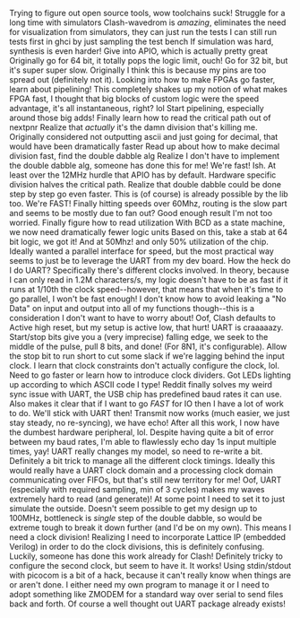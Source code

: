 Trying to figure out open source tools, wow toolchains suck!
Struggle for a long time with simulators
Clash-wavedrom is _amazing_, eliminates the need for visualization from simulators, they can just run the tests
I can still run tests first in ghci by just sampling the test bench
If simulation was hard, synthesis is even harder!
Give into APIO, which is actually pretty great
Originally go for 64 bit, it totally pops the logic limit, ouch!
Go for 32 bit, but it's super super slow.
Originally I think this is because my pins are too spread out (definitely not it).
Looking into how to make FPGAs go faster, learn about pipelining!
This completely shakes up my notion of what makes FPGA fast, I thought that big blocks of custom logic were the speed advantage, it's all instantaneous, right? lol
Start pipelining, especially around those big adds!
Finally learn how to read the critical path out of nextpnr
Realize that _actually_ it's the damn division that's killing me.
Originally considered not outputting ascii and just going for decimal, that would have been dramatically faster
Read up about how to make decimal division fast, find the double dabble alg
Realize I don't have to implement the double dabble alg, someone has done this for me!
We're fast!  Ish.  At least over the 12MHz hurdle that APIO has by default.  Hardware specific division halves the critical path.
Realize that double dabble could be done step by step go even faster.
This is (of course) is already possible by the lib too.
We're FAST!  Finally hitting speeds over 60Mhz, routing is the slow part and seems to be mostly due to fan out?  Good enough result I'm not too worried.
Finally figure how to read utilization
With BCD as a state machine, we now need dramatically fewer logic units
Based on this, take a stab at 64 bit logic, we got it!  And at 50Mhz! and only 50% utilization of the chip.
Ideally wanted a parallel interface for speed, but the most practical way seems to just be to leverage the UART from my dev board.
How the heck do I do UART?  Specifically there's different clocks involved.  In theory, because I can only read in 1.2M characters/s, my logic doesn't have to be as fast if it runs at 1/10th the clock speed--however, that means that when it's time to go parallel, I won't be fast enough!
I don't know how to avoid leaking a "No Data" on input and output into all of my functions though--this is a consideration I don't want to have to worry about!
Oof, Clash defaults to Active high reset, but my setup is active low, that hurt!
UART is craaaaazy.  Start/stop bits give you a (very imprecise) falling edge, we seek to the middle of the pulse, pull 8 bits, and done!  (For 8N1, it's configurable).  Allow the stop bit to run short to cut some slack if we're lagging behind the input clock.
I learn that clock constraints don't actually configure the clock, lol.  Need to go faster or learn how to introduce clock dividers.
Got LEDs lighting up according to which ASCII code I type!
Reddit finally solves my weird sync issue with UART, the USB chip has predefined baud rates it can use.
Also makes it clear that if I want to go _FAST_ for IO then I have a lot of work to do.  We'll stick with UART then!
Transmit now works (much easier, we just stay steady, no re-syncing), we have echo!
After all this work, I now have the dumbest hardware peripheral, lol.
Despite having quite a bit of error between my baud rates, I'm able to flawlessly echo day 1s input multiple times, yay!
UART really changes my model, so need to re-write a bit.
Definitely a bit trick to manage all the different clock timings.  Ideally this would really have a UART clock domain and a processing clock domain communicating over FIFOs, but that's still new territory for me!
Oof, UART (especially with required sampling, min of 3 cycles) makes my waves extremely hard to read (and generate)!  At some point I need to set it to just simulate the outside.
Doesn't seem possible to get my design up to 100MHz, bottleneck is _single_ step of the double dabble, so would be extreme tough to break it down further (and I'd be on my own).  This means I need a clock division!
Realizing I need to incorporate Lattice IP (embedded Verilog) in order to do the clock divisions, this is definitely confusing.  Luckily, someone has done this work already for Clash!
Definitely tricky to configure the second clock, but seem to have it.
It works!
Using stdin/stdout with picocom is a bit of a hack, because it can't really know when things are or aren't done.  I either need my own program to manage it or I need to adopt something like ZMODEM for a standard way over serial to send files back and forth.
Of course a well thought out UART package already exists!
